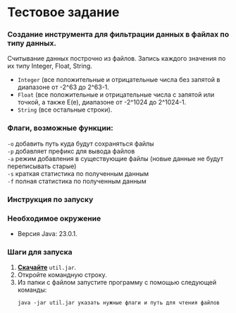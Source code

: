 # Тестовое задание
### Создание инструмента для фильтрации данных в файлах по типу данных.

Считывание данных построчно из файлов. Запись каждого значения по их типу Integer, Float, String.   
- `Integer` (все положительные и отрицательные числа без запятой в диапазоне от -2^63 до 2^63-1.    
- `Float` (все положительные и отрицательные числа с запятой или точкой, а также E(e), диапазоне от -2^1024 до 2^1024-1.  
- `String` (все остальные строки).

### Флаги, возможные функции:
`-o` добавить путь куда будут сохраняться файлы   
`-p` добавляет префикс для вывода файлов    
`-a` режим добавления в существующие файлы (новые данные не будут переписывать старые)  
`-s` краткая статистика по полученным данным    
`-f` полная статистика по полученным данным


### Инструкция по запуску
### Необходимое окружение
- Версия Java: 23.0.1.
### Шаги для запуска
1.  **[Скачайте](https://github.com/t2t2t2t/ShiftTestTask/releases/download/v1/util.jar)** `util.jar`.
2. Откройте командную строку.
3. Из папки с файлом запустите программу с помощью следующей команды:
    ```
    java -jar util.jar указать нужные флаги и путь для чтения файлов  
    ```